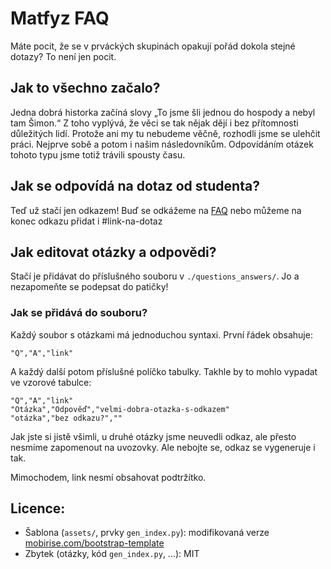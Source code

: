 # Matfyz FAQ

Máte pocit, že se v prváckých skupinách opakují pořád dokola stejné dotazy? To není jen pocit.

## Jak to všechno začalo?

Jedna dobrá historka začíná slovy „To jsme šli jednou do hospody a nebyl tam Šimon.“ Z toho vyplývá, že věci se tak nějak dějí i bez přítomnosti důležitých lidí. Protože ani my tu nebudeme věčně, rozhodli jsme se ulehčit práci. Nejprve sobě a potom i našim následovníkům. Odpovídáním otázek tohoto typu jsme totiž trávili spousty času.

## Jak se odpovídá na dotaz od studenta?

Teď už stačí jen odkazem! Buď se odkážeme na [FAQ](http://faq.matfyz.cz/) nebo můžeme na konec odkazu přidat i #link-na-dotaz

## Jak editovat otázky a odpovědi?

Stačí je přidávat do příslušného souboru v `./questions_answers/`. Jo a nezapomeňte se podepsat do patičky!

### Jak se přidává do souboru?

Každý soubor s otázkami má jednoduchou syntaxi. První řádek obsahuje:

```
"Q","A","link"
```

A každý další potom příslušné políčko tabulky. Takhle by to mohlo vypadat ve vzorové tabulce:

```
"Q","A","link"
"Otázka","Odpověď","velmi-dobra-otazka-s-odkazem"
"otázka","bez odkazu?",""
```

Jak jste si jistě všimli, u druhé otázky jsme neuvedli odkaz, ale přesto nesmíme zapomenout na uvozovky. Ale nebojte se, odkaz se vygeneruje i tak.

Mimochodem, link nesmí obsahovat podtržítko.

## Licence:
- Šablona (`assets/`, prvky `gen_index.py`): modifikovaná verze [mobirise.com/bootstrap-template](https://mobirise.com/bootstrap-template/license.txt)
- Zbytek (otázky, kód `gen_index.py`, ...): MIT